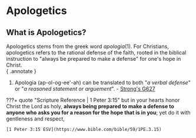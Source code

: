 # Apologetics
## What is Apologetics?
Apologetics stems from the greek word *apologia*(1). For Christians, apologetics refers to the rational defense of the faith, rooted in the biblical instruction to "always be prepared to make a defense" for one's hope in Christ.  
{ .annotate }

1. Apologia (ap-ol-og-ee'-ah) can be translated to both "*a verbal defense*" or "*a reasoned statement or arguement*". - [Strong's G627](https://www.blueletterbible.org/lexicon/g627/esv/mgnt/0-1/)

???+ quote "Scripture Reference | 1 Peter 3:15"
    but in your hearts honor Christ the Lord as holy, **always being prepared to make a defense to anyone who asks you for a reason for the hope that is in you**; yet do it with gentleness and respect,

    [1 Peter 3:15 ESV](https://www.bible.com/bible/59/1PE.3.15)

